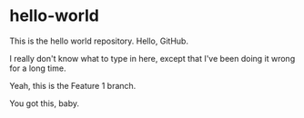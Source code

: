 # hello-world
This is the hello world repository. Hello, GitHub.

I really don't know what to type in here, except that I've been doing it wrong for a long time.

Yeah, this is the Feature 1 branch.

You got this, baby.
